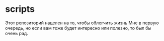# scripts
Этот репозиторий нацелен на то, чтобы облегчить жизнь Мне в первую очередь, но если вам тоже будет интересно или полезно, то  был бы очень рад.
